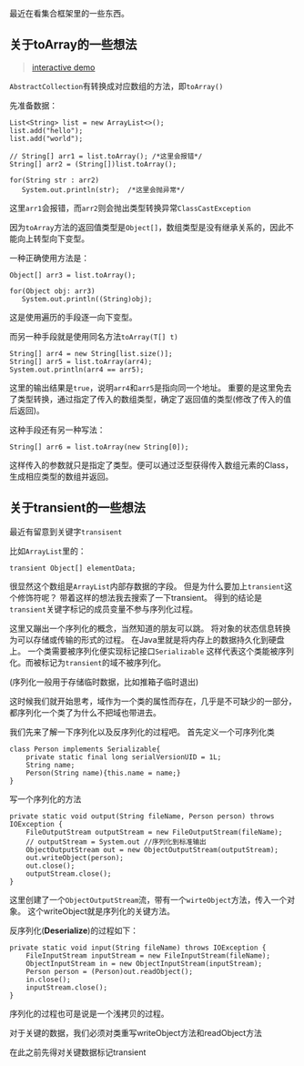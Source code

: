 最近在看集合框架里的一些东西。

## 关于toArray的一些想法
> [interactive demo](https://github.com/bps97/Java-learn-trace/blob/master/jupyter-notebook/Java%E5%9F%BA%E6%9C%AC%E7%B1%BB%E5%9E%8B.ipynb)

`AbstractCollection`有转换成对应数组的方法，即`toArray()`


先准备数据：
```
List<String> list = new ArrayList<>();
list.add("hello");
list.add("world");
```

```
// String[] arr1 = list.toArray(); /*这里会报错*/
String[] arr2 = (String[])list.toArray();

for(String str : arr2)
   System.out.println(str);  /*这里会抛异常*/
```

这里`arr1`会报错，而`arr2`则会抛出类型转换异常`ClassCastException`

因为`toArray`方法的返回值类型是`Object[]`，数组类型是没有继承关系的，因此不能向上转型向下变型。

一种正确使用方法是：
```
Object[] arr3 = list.toArray();

for(Object obj: arr3)
   System.out.println((String)obj);
```
这是使用遍历的手段逐一向下变型。

而另一种手段就是使用同名方法`toArray(T[] t)`
```
String[] arr4 = new String[list.size()];
String[] arr5 = list.toArray(arr4);
System.out.println(arr4 == arr5);
```
这里的输出结果是`true`，说明`arr4`和`arr5`是指向同一个地址。
重要的是这里免去了类型转换，通过指定了传入的数组类型，确定了返回值的类型(修改了传入的值后返回)。

这种手段还有另一种写法：
```
String[] arr6 = list.toArray(new String[0]);
```
这样传入的参数就只是指定了类型。便可以通过泛型获得传入数组元素的Class，生成相应类型的数组并返回。


## 关于transient的一些想法
最近有留意到关键字`transisent`

比如`ArrayList`里的：
```
transient Object[] elementData;
```
很显然这个数组是`ArrayList`内部存数据的字段。
但是为什么要加上`transient`这个修饰符呢？
带着这样的想法我去搜索了一下transient。
得到的结论是`transient`关键字标记的成员变量不参与序列化过程。

这里又蹦出一个序列化的概念，当然知道的朋友可以跳。
将对象的状态信息转换为可以存储或传输的形式的过程。
在Java里就是将内存上的数据持久化到硬盘上。
一个类需要被序列化便实现标记接口`Serializable`
这样代表这个类能被序列化。而被标记为`transient`的域不被序列化。

(序列化一般用于存储临时数据，比如推箱子临时退出)

这时候我们就开始思考，域作为一个类的属性而存在，几乎是不可缺少的一部分，都序列化一个类了为什么不把域也带进去。

我们先来了解一下序列化以及反序列化的过程吧。
首先定义一个可序列化类
```
class Person implements Serializable{
    private static final long serialVersionUID = 1L;
    String name;
    Person(String name){this.name = name;}
}
```
写一个序列化的方法
```
private static void output(String fileName, Person person) throws IOException {
	FileOutputStream outputStream = new FileOutputStream(fileName);
	// outputStream = System.out //序列化到标准输出
	ObjectOutputStream out = new ObjectOutputStream(outputStream);
	out.writeObject(person); 
	out.close();
	outputStream.close();
}
```
这里创建了一个`ObjectOutputStream`流，带有一个`wirteObject`方法，传入一个对象。
这个writeObject就是序列化的关键方法。

反序列化(**Deserialize**)的过程如下：
```
private static void input(String fileName) throws IOException {
    FileInputStream inputStream = new FileInputStream(fileName);
    ObjectInputStream in = new ObjectInputStream(inputStream);
    Person person = (Person)out.readObject();
    in.close();
    inputStream.close();
}
```

序列化的过程也可是说是一个浅拷贝的过程。

对于关键的数据，我们必须对类重写writeObject方法和readObject方法

在此之前先得对关键数据标记transient